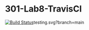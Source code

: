 # 301-Lab8-TravisCI
[![Build Status](https://travis-ci.com/essilfie/lab8testing.svg?branch=main)](https://travis-ci.com/essilfie/lab8testing)testing.svg?branch=main
